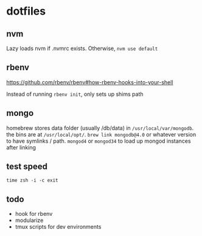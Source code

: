 # dotfiles

## nvm
Lazy loads nvm if .nvmrc exists. Otherwise, `nvm use default`

## rbenv
https://github.com/rbenv/rbenv#how-rbenv-hooks-into-your-shell

Instead of running `rbenv init`, only sets up shims path

## mongo
homebrew stores data folder (usually /db/data) in `/usr/local/var/mongodb`.
the bins are at `/usr/local/opt/`.
`brew link mongodb@4.0` or whatever version to have symlinks / path.
`mongod4` or `mongod34` to load up mongod instances after linking

## test speed
`time zsh -i -c exit`

## todo
 - hook for rbenv
 - modularize
 - tmux scripts for dev environments
